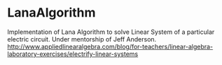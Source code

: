 # LanaAlgorithm
Implementation of Lana Algorithm to solve Linear System of a particular electric circuit. Under mentorship of Jeff Anderson. http://www.appliedlinearalgebra.com/blog/for-teachers/linear-algebra-laboratory-exercises/electrify-linear-systems
